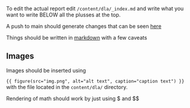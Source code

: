To edit the actual report edit `/content/dla/_index.md` and write what you
want to write BELOW all the plusses at the top.

A push to main should generate changes that can be seen [here](https://nathanielnrn.github.io/hough-transform-documentation/)

Things should be written in [markdown](https://commonmark.org/help/) with a few caveats

## Images

Images should be inserted using

`{{ figure(src="img.png", alt="alt text", caption="caption text") }}`
with the file located in the `content/dla/` directory.


Rendering of math should work by just using $ and $$


